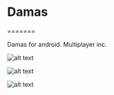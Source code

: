 
# Damas
=======

Damas for android. Multiplayer inc.

![alt text](https://github.com/alonsoivan/damas/screenshot/1.jpg?raw=true)

![alt text](https://github.com/alonsoivan/damas/screenshot/2.jpg?raw=true)

![alt text](https://github.com/alonsoivan/damas/screenshot/3.jpg?raw=true)
